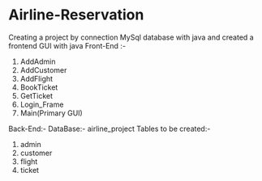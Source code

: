 # Airline-Reservation
Creating a project by connection MySql database with java and created a frontend GUI with java
Front-End :-
1. AddAdmin
2. AddCustomer
3. AddFlight
4. BookTicket
5. GetTicket
6. Login_Frame
7. Main(Primary GUI)


Back-End:-
DataBase:- airline_project
Tables to be created:-
  1. admin
  2. customer
  3. flight
  4. ticket
